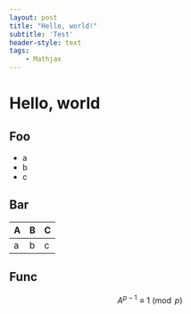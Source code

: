 ```yaml
---
layout: post
title: "Hello, world!"
subtitle: 'Test'
header-style: text
tags:
    - Mathjax
---
```


# Hello, world

## Foo

- a
- b
- c

## Bar

A|B|C
-|-|-
a|b|c

## Func

$$
A^{p-1}\equiv 1\pmod p
$$



